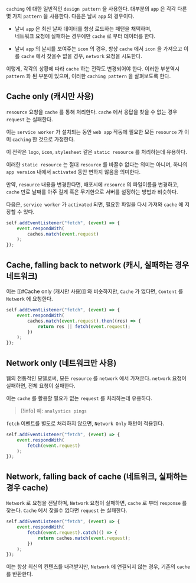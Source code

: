 
`caching` 에 대한 일반적인 `design pattern` 을 사용한다.
대부분의 `app` 은 각각 다른 몇 가지 `pattern` 을 사용한다.
다음은 날씨 `app` 의 경우이다.

- 날씨 `app` 은 최신 날짜 데이터를 항상 로드하는 패턴을 채택하며,<br>네트워크 요청에 실패하는 경우에만 `cache` 로 부터 데이터를 한다.

- 날씨 `app` 의 날시를 보여주는 `icon` 의 경우, 항상 `cache` 에서 `icon` 을 가져오고 이를 `cache` 에서 찾을수 없을 경우, `network` 요청을 시도한다.

이렇게, 각각의 상황에 따라 `cache` 하는 전략도 변경되어야 한다.
이러한 부분역시 `pattern` 화 된 부분이 있으며, 이러한 `caching pattern` 을 살펴보도록 한다.

## Cache only (캐시만 사용)

`resource` 요청을 `cache` 를 통해 처리한다.
`cache` 에서 응답을 찾을 수 없는 경우 `request` 는 실패한다.

이는 `service worker` 가 설치되는 동안 `web app` 작동에 필요한 모든 `resource` 가 이미 `caching` 한 것으로 가정한다.

이 전략은 `logo`, `icon`, `stylesheet` 같은 `static resource` 를 처리하는데 유용하다.

이러한 `static resource` 는 절대 `resource` 를 바꿀수 없다는 의미는 아니며, 하나의 `app version` 내에서 `activated` 동안 변하지 않음을 의미한다.

만약, `resource` 내용을 변경한다면, 배포시에 `resource` 의 파일이름을 변경하고, `cache` 만료 날짜를 아주 길게 혹은 무기한으로 서버를 설정하는 방법과 비슷하다.

다음은, `service worker` 가 `activated` 되면, 필요한 파일을 다시 가져와 `cache` 에 저장할 수 있다.

```js
self.addEventListener("fetch", (event) => {
	event.respondWith(
		caches.match(event.request)
	);
});
```

## Cache, falling back to network (캐시, 실패하는 경우 네트워크)

이는 [[#Cache only (캐시만 사용)]] 와 비슷하지만, `Cache` 가 없다면, `Content` 를 `Network` 에 요청한다. 

```js
self.addEventListener("fetch", (event) => {
	event.respondWith(
		caches.match(event.request).then((res) => {
			return res || fetch(event.request);
		})
	);
});
```

## Network only (네트워크만 사용)

웹의 전통적인 모델로써, 모든 `resource` 를 `network` 에서 가져온다.
`network` 요청이 실패하면, 전체 요청이 실패한다.

이는 `cache` 를 활용할 필요가 없는 `request` 를 처리하는데 유용하다.

>[!info] 예: `analystics pings` 

`fetch` 이벤트를 별도로 처리하지 않으면, `Network Only` 패턴이 적용된다.

```js
self.addEventListener("fetch", (event) => {
	event.respondWith(
		fetch(event.request)
	);
});
```

## Network, falling back of cache (네트워크, 실패하는 경우 cache)

`Network` 로 요청을 전달하며, `Network` 요청이 실패하면, `cache` 로 부터 `response` 를 찾는다.
`Cache` 에서 찾을수 없다면 `request` 는 실패한다.

```js
self.addEventListener("fetch", (event) => {
	event.respondWith(
		fetch(event.request).catch(() => {
			return caches.match(event.request);
		})
	);
});
```

이는 항상 최신의 컨텐츠를 내려받지만, `Network` 에 연결되지 않는 경우, 기존의 `cache` 를 반환한다.



